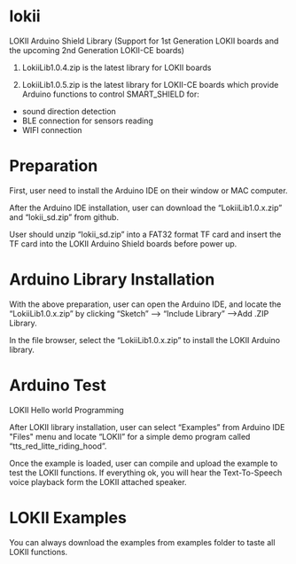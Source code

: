 # lokii
LOKII Arduino Shield Library (Support for 1st Generation LOKII boards and the upcoming  2nd Generation LOKII-CE boards) <p>
1) LokiiLib1.0.4.zip is the latest library for LOKII boards <p>
2) LokiiLib1.0.5.zip is the latest library for LOKII-CE boards which provide Arduino functions to control SMART_SHIELD  for:
  - sound direction detection
  - BLE connection for sensors reading 
  - WIFI connection

# Preparation
First, user need to install the Arduino IDE on their window or MAC computer.

After the Arduino IDE installation, user can download the “LokiiLib1.0.x.zip”
and “lokii_sd.zip” from github.

User should unzip “lokii_sd.zip” into a FAT32 format TF card and insert the
TF card into the LOKII Arduino Shield boards before power up.

# Arduino Library Installation
With the above preparation, user can open the Arduino IDE, and locate the
“LokiiLib1.0.x.zip” by clicking “Sketch” —> “Include Library” —>Add .ZIP
Library.

In the file browser, select the “LokiiLib1.0.x.zip” to install the LOKII Arduino
library.

# Arduino Test

LOKII Hello world Programming<p>
After LOKII library installation, user can select  “Examples” from Arduino IDE "Files" menu and locate “LOKII”
for a simple demo program called “tts_red_litte_riding_hood”.

Once the example is loaded, user can compile and upload the example to
test the LOKII functions. If everything ok, you will hear the Text-To-Speech
voice playback form the LOKII attached speaker.

# LOKII Examples
You can always download the examples from examples folder to taste all LOKII functions.


